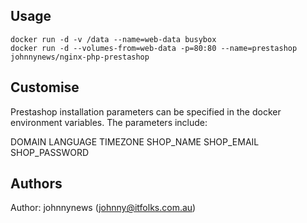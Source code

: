 ## Usage

```
docker run -d -v /data --name=web-data busybox
docker run -d --volumes-from=web-data -p=80:80 --name=prestashop johnnynews/nginx-php-prestashop
```

## Customise

Prestashop installation parameters can be specified in the docker environment variables. The parameters include:

DOMAIN
LANGUAGE
TIMEZONE
SHOP_NAME
SHOP_EMAIL
SHOP_PASSWORD

## Authors

Author: johnnynews (<johnny@itfolks.com.au>)
